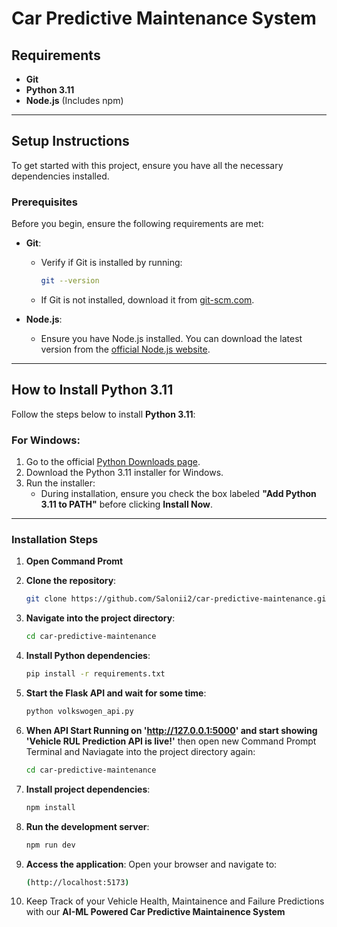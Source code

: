 # Car Predictive Maintenance System

## Requirements

- **Git**
- **Python 3.11**
- **Node.js** (Includes npm)

---

## Setup Instructions

To get started with this project, ensure you have all the necessary dependencies installed.

### Prerequisites

Before you begin, ensure the following requirements are met:

- **Git**:
  - Verify if Git is installed by running:
    ```bash
    git --version
    ```
  - If Git is not installed, download it from [git-scm.com](https://git-scm.com/downloads).

- **Node.js**:
  - Ensure you have Node.js installed. You can download the latest version from the [official Node.js website](https://nodejs.org/).

---

## How to Install Python 3.11

Follow the steps below to install **Python 3.11**:

### For Windows:
1. Go to the official [Python Downloads page](https://www.python.org/downloads/release/python-3110/).
2. Download the Python 3.11 installer for Windows.
3. Run the installer:
   - During installation, ensure you check the box labeled **"Add Python 3.11 to PATH"** before clicking **Install Now**.

---

### Installation Steps

1. **Open Command Promt**

2. **Clone the repository**:
   ```bash
   git clone https://github.com/Salonii2/car-predictive-maintenance.git

3. **Navigate into the project directory**:
   ```bash
   cd car-predictive-maintenance

4. **Install Python dependencies**:
   ```bash
   pip install -r requirements.txt

5. **Start the Flask API and wait for some time**:
   ```bash
   python volkswogen_api.py

6. **When API Start Running on 'http://127.0.0.1:5000' and start showing 'Vehicle RUL Prediction API is live!'** then open new Command Prompt Terminal and 
   Naviagate into the project directory again:
   ```bash
   cd car-predictive-maintenance

7. **Install project dependencies**:
   ```bash
   npm install

8. **Run the development server**:
   ```bash
   npm run dev

9. **Access the application**: Open your browser and navigate to:
   ```bash
   (http://localhost:5173)

10. Keep Track of your Vehicle Health, Maintainence and Failure Predictions with our **AI-ML Powered Car Predictive Maintainence System**
